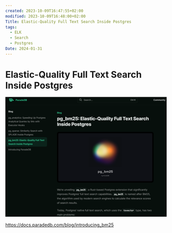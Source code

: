```yaml
---
created: 2023-10-09T16:47:55+02:00
modified: 2023-10-09T16:48:00+02:00
Title: Elastic-Quality Full Text Search Inside Postgres
tags:
  - ELK
  - Search
  - Postgres
Date: 2024-01-31
---
```

# Elastic-Quality Full Text Search Inside Postgres

![](_asset/2023-10-09_ElasticTextSearchPostgres_image_1.png)




<https://docs.paradedb.com/blog/introducing_bm25>
